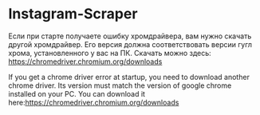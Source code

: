 # Instagram-Scraper

Если при старте получаете ошибку хромдрайвера, вам нужно скачать другой хромдрайвер. Его версия должна соответствовать версии гугл хрома, установленного у вас на ПК. Скачать можно здесь: https://chromedriver.chromium.org/downloads

If you get a chrome driver error at startup, you need to download another chrome driver. Its version must match the version of google chrome installed on your PC. You can download it here:https://chromedriver.chromium.org/downloads
